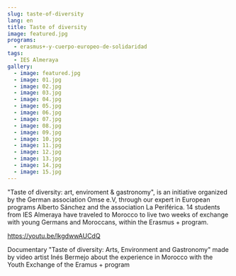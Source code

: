 ```yaml
---
slug: taste-of-diversity
lang: en
title: Taste of diversity
image: featured.jpg
programs:
  - erasmus+-y-cuerpo-europeo-de-solidaridad
tags:
  - IES Almeraya
gallery:
  - image: featured.jpg
  - image: 01.jpg
  - image: 02.jpg
  - image: 03.jpg
  - image: 04.jpg
  - image: 05.jpg
  - image: 06.jpg
  - image: 07.jpg
  - image: 08.jpg
  - image: 09.jpg
  - image: 10.jpg
  - image: 11.jpg
  - image: 12.jpg
  - image: 13.jpg
  - image: 14.jpg
  - image: 15.jpg
---
```


"Taste of diversity: art, enviroment & gastronomy", is an initiative organized
by the German association Omse e.V, through our expert in European programs
Alberto Sánchez and the association La Periférica. 14 students from IES Almeraya
have traveled to Morocco to live two weeks of exchange with young Germans and
Moroccans, within the Erasmus + program.

https://youtu.be/lkgdwwAUCdQ

Documentary "Taste of diversity: Arts, Environment and Gastronomy" made by video
artist Inés Bermejo about the experience in Morocco with the Youth Exchange of
the Eramus + program
